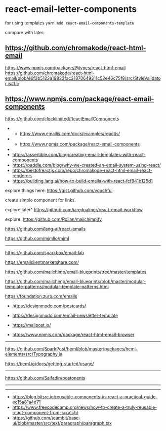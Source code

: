 # react-email-letter-components

for using templates
`yarn add react-email-components-template`

compare with later:
## https://github.com/chromakode/react-html-email
 https://www.npmjs.com/package/@types/react-html-email
 https://github.com/chromakode/react-html-email/blob/e6f3b5122a19823fac31870649311c52e46c75f8/src/StyleValidator.js#L5

## https://www.npmjs.com/package/react-email-components
https://github.com/clocklimited/ReactEmailComponents

- - https://www.emailjs.com/docs/examples/reactjs/
- - https://www.npmjs.com/package/react-email-components
- 
- https://assertible.com/blog/creating-email-templates-with-react-components
- https://paddle.com/blog/why-we-created-an-email-system-using-react/
- https://bestofreactjs.com/repo/chromakode-react-html-email-react-renderers
- https://building.lang.ai/how-to-build-emails-with-react-fcf941b125d1


explore things here: https://gist.github.com/vouchful


create simple component for links.

explore later^ https://github.com/jaredpalmer/react-email-workflow

explore: https://github.com/Roilan/mailchimpify

https://github.com/lang-ai/react-emails

https://github.com/mjmlio/mjml

---

https://github.com/sparkbox/email-lab

https://emailclientmarketshare.com/

https://github.com/mailchimp/email-blueprints/tree/master/templates

https://github.com/mailchimp/email-blueprints/blob/master/modular-template-patterns/modular-template-patterns.html

https://foundation.zurb.com/emails



- https://designmodo.com/postcards/
- https://designmodo.com/email-newsletter-template
- https://mailpost.io/



- https://www.npmjs.com/package/react-html-email-browser


---

https://github.com/SparkPost/heml/blob/master/packages/heml-elements/src/Typography.js

https://heml.io/docs/getting-started/usage/

---

https://github.com/Saifadin/postonents


----
----
- https://blog.bitsrc.io/reusable-components-in-react-a-practical-guide-ec15a81a4d71
- https://www.freecodecamp.org/news/how-to-create-a-truly-reusable-react-component-from-scratch/
- https://github.com/teambit/base-ui/blob/master/src/text/paragraph/paragraph.tsx